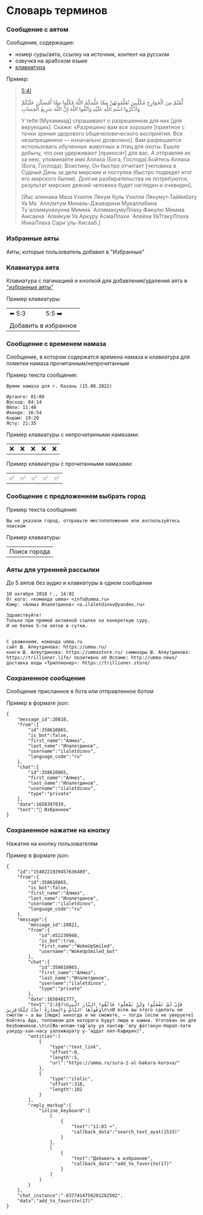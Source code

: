 # Словарь терминов

### Сообщение с аятом
Сообщения, содержащие:
 - номер суры/аята, ссылку на источник, контент на русском
 - озвучка на арабском языке
 - [клавиатура](glossary.md#Клавиатура-аята)

Пример:

> [5:4)](https://umma.ru/sura-5-al-maida-trapeza/)
>
>َلَّمْتُمْ مِنَ الْجَوَارِحِ مُكَلِّبِينَ تُعَلِّمُونَهُنَّ مِمَّا عَلَّمَكُمُ اللَّهُ فَكُلُوا مِمَّا أَمْسَكْنَ عَلَيْكُمْ وَاذْكُرُوا اسْمَ اللَّهِ عَلَيْهِ وَاتَّقُوا اللَّهَ إِنَّ اللَّهَ سَرِيعُ الْحِسَابِ
>
> У тебя [Мухаммад] спрашивают о разрешенном для них [для верующих]. Скажи: «Разрешено вам все хорошее [приятное с точки зрения здорового общечеловеческого восприятия. Все незапрещенное — изначально дозволено]. Вам разрешается использовать обученных животных и птиц для охоты. Ешьте добычу, что они удерживают [приносят] для вас. А отправляя их за нею, упоминайте имя Аллаха (Бога, Господа).Бойтесь Аллаха (Бога, Господа). Воистину, Он быстро отчитает [человека в Судный День за дела мирские и поступки (быстро подведет итог его мирского бытия). Долгие разбирательства не потребуются, результат мирских деяний человека будет нагляден и очевиден].
>
> [Йас\`алюнака Маза Ухилля Ляхум Куль Ухилля Лякумут-Таййибату Уа Ма \`Аллzмтум Миналь-Джаварихи Мукаллибина Ту\`аллимунахунна Мимма \`АллямакумуЛлаху Факулю Мимма Амсакна \`Алейкум Уа Аpкуру АсмаЛлахи \`Алейхи УаТтакуЛлаха ИннаЛлаха Сари`уль-Хисааб.]

### Избранные аяты

Аяты, которые пользователь добавил в "Избранные"

### Клавиатура аята

Клавиатура с пагинацией и кнопкой для добавления/удаления аята в ["избранные аяты"](glossary.md#Избранные-аяты)

Пример клавиатуры:

<table>
    <tbody>
        <tr>
            <td>⬅️ 5:3</td>
            <td>5:5 ➡️</td>
        </tr>
        <tr>
            <td colspan="2">Добавить в избранное</td>
        </tr>
    </tbody>
</table>

### Сообщение с временем намаза

Сообщение, в котором содержатся времена намаза и клавиатура для пометки намаза прочитанным/непрочитанным

Пример текста сообщения:

```
Время намаза для г. Казань (15.08.2022) 

Иртәнге: 01:09
Восход: 04:14
Өйлә: 11:48
Икенде: 16:54
Ахшам: 19:20
Ястү: 21:35 
```

Пример клавиатуры с непрочитанными намазами:

<table>
    <tbody>
        <tr>
            <td>❌</td>
            <td>❌</td>
            <td>❌</td>
            <td>❌</td>
            <td>❌</td>
        </tr>
    </tbody>
</table>

Пример клавиатуры с прочитанными намазами:

<table>
    <tbody>
        <tr>
            <td>✅</td>
            <td>✅</td>
            <td>✅</td>
            <td>✅</td>
            <td>✅</td>
        </tr>
    </tbody>
</table>

### Сообщение с предложением выбрать город

Пример текста сообщения:

```
Вы не указали город, отправьте местоположение или воспользуйтесь поиском
```

Пример клавиатуры:

<table>
    <tbody>
        <tr>
            <td>Поиск города</td>
        </tr>
    </tbody>
</table>

### Аяты для утренней рассылки

До 5 аятов без аудио и клавиатуры в одном сообщении

```
10 октября 2018 г., 14:02
От кого: «команда umma» <info@umma.ru>
Кому: «Алмаз Илалетдинов» <a.ilaletdinov@yandex.ru>

Здравствуйте!
Только при прямой активной ссылке на конкретную суру.
И не более 5-ти аятов в сутки.


С уважением, команда umma.ru
сайт Ш. Аляутдинова: https://umma.ru/
книги Ш. Аляутдинова: https://ummastore.ru/ семинары Ш. Аляутдинова: https://trillioner.life/ позитивно об Исламе: http://umma.news/
доставка воды «Триллионер»: https://trillioner.store/
```

### Сохраненное сообщение

Сообщение присланное в бота или отправленное ботом

Пример в формате json:

```
{
    "message_id":20810,
    "from":{
        "id":358610865,
        "is_bot":false,
        "first_name":"Алмаз",
        "last_name":"Илалетдинов",
        "username":"ilaletdinov",
        "language_code":"ru"
    },
    "chat":{
        "id":358610865,
        "first_name":"Алмаз",
        "last_name":"Илалетдинов",
        "username":"ilaletdinov",
        "type":"private"
    },
    "date":1658397839,
    "text":"🌟 Избранное"
}
```

### Сохраненное нажатие на кнопку

Нажатие на кнопку пользователям

Пример в формате json:

```
{
    "id":"1540221939457636489",
    "from":{
        "id":358610865,
        "is_bot":false,
        "first_name":"Алмаз",
        "last_name":"Илалетдинов",
        "username":"ilaletdinov",
        "language_code":"ru"
    },
    "message":{
        "message_id":20821,
        "from":{
            "id":452230948,
            "is_bot":true,
            "first_name":"WokeUpSmiled",
            "username":"WokeUpSmiled_bot"
        },
        "chat":{
            "id":358610865,
            "first_name":"Алмаз",
            "last_name":"Илалетдинов",
            "username":"ilaletdinov",
            "type":"private"
        },
        "date":1658401777,
        "text":"2:24)\nفَإِنْ لَمْ تَفْعَلُوا وَلَنْ تَفْعَلُوا فَاتَّقُوا النَّارَ الَّتِي وَقُودُهَا النَّاسُ وَالْحِجَارَةُ أُعِدَّتْ لِلْكَافِرِينَ\n\nИ если вы этого сделать не смогли — а вы [люди] никогда и не сможете, — тогда [если не уверуете] бойтесь Ада, топливом для которого будут люди и камни. Уготован он для безбожников.\n\n[Фа-иллам-таф’алу уа лантаф-’алу фаттакун-Нарал-лати уакуду-хан-насу уалхижарату у-’иддат лил-Кафирин]",
        "entities":[
            {
                "type":"text_link",
                "offset":0,
                "length":5,
                "url":"https://umma.ru/sura-2-al-bakara-korova/"
            },
            {
                "type":"italic",
                "offset":318,
                "length":102
            }
        ],
        "reply_markup":{
            "inline_keyboard":[
                [
                    {
                        "text":"11:83 ➡️",
                        "callback_data":"search_text_ayat(1533)"
                    }
                ],
                [
                    {
                        "text":"Добавить в избранное",
                        "callback_data":"add_to_favorite(17)"
                    }
                ]
            ]
        }
    },
    "chat_instance":"-8377414756201282502",
    "data":"add_to_favorite(17)"
}
```
